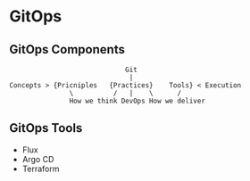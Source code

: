 # GitOps

## GitOps Components

```
                             Git
                              |
Concepts > {Pricniples   {Practices}    Tools} < Execution
               \          /   |    \      /
               How we think DevOps How we deliver 
```

## GitOps Tools

* Flux
* Argo CD
* Terraform